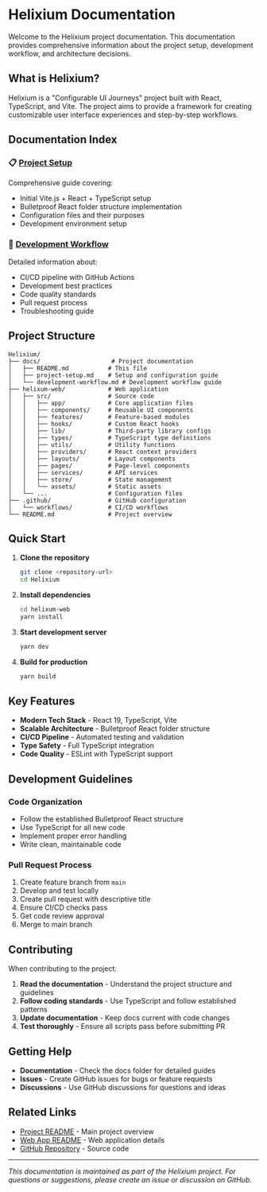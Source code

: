 # Helixium Documentation

Welcome to the Helixium project documentation. This documentation provides comprehensive information about the project setup, development workflow, and architecture decisions.

## What is Helixium?

Helixium is a "Configurable UI Journeys" project built with React, TypeScript, and Vite. The project aims to provide a framework for creating customizable user interface experiences and step-by-step workflows.

## Documentation Index

### 📋 [Project Setup](project-setup.md)

Comprehensive guide covering:

- Initial Vite.js + React + TypeScript setup
- Bulletproof React folder structure implementation
- Configuration files and their purposes
- Development environment setup

### 🔄 [Development Workflow](development-workflow.md)

Detailed information about:

- CI/CD pipeline with GitHub Actions
- Development best practices
- Code quality standards
- Pull request process
- Troubleshooting guide

## Project Structure

```
Helixium/
├── docs/                    # Project documentation
│   ├── README.md           # This file
│   ├── project-setup.md    # Setup and configuration guide
│   └── development-workflow.md # Development workflow guide
├── helixum-web/            # Web application
│   ├── src/                # Source code
│   │   ├── app/            # Core application files
│   │   ├── components/     # Reusable UI components
│   │   ├── features/       # Feature-based modules
│   │   ├── hooks/          # Custom React hooks
│   │   ├── lib/            # Third-party library configs
│   │   ├── types/          # TypeScript type definitions
│   │   ├── utils/          # Utility functions
│   │   ├── providers/      # React context providers
│   │   ├── layouts/        # Layout components
│   │   ├── pages/          # Page-level components
│   │   ├── services/       # API services
│   │   ├── store/          # State management
│   │   └── assets/         # Static assets
│   └── ...                 # Configuration files
├── .github/                # GitHub configuration
│   └── workflows/          # CI/CD workflows
└── README.md               # Project overview
```

## Quick Start

1. **Clone the repository**

   ```bash
   git clone <repository-url>
   cd Helixium
   ```

2. **Install dependencies**

   ```bash
   cd helixum-web
   yarn install
   ```

3. **Start development server**

   ```bash
   yarn dev
   ```

4. **Build for production**
   ```bash
   yarn build
   ```

## Key Features

- **Modern Tech Stack** - React 19, TypeScript, Vite
- **Scalable Architecture** - Bulletproof React folder structure
- **CI/CD Pipeline** - Automated testing and validation
- **Type Safety** - Full TypeScript integration
- **Code Quality** - ESLint with TypeScript support

## Development Guidelines

### Code Organization

- Follow the established Bulletproof React structure
- Use TypeScript for all new code
- Implement proper error handling
- Write clean, maintainable code

### Pull Request Process

1. Create feature branch from `main`
2. Develop and test locally
3. Create pull request with descriptive title
4. Ensure CI/CD checks pass
5. Get code review approval
6. Merge to main branch

## Contributing

When contributing to the project:

1. **Read the documentation** - Understand the project structure and guidelines
2. **Follow coding standards** - Use TypeScript and follow established patterns
3. **Update documentation** - Keep docs current with code changes
4. **Test thoroughly** - Ensure all scripts pass before submitting PR

## Getting Help

- **Documentation** - Check the docs folder for detailed guides
- **Issues** - Create GitHub issues for bugs or feature requests
- **Discussions** - Use GitHub discussions for questions and ideas

## Related Links

- [Project README](../README.md) - Main project overview
- [Web App README](../helixum-web/README.md) - Web application details
- [GitHub Repository](https://github.com/your-org/helixium) - Source code

---

_This documentation is maintained as part of the Helixium project. For questions or suggestions, please create an issue or discussion on GitHub._
